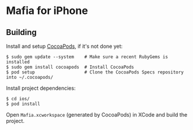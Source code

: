 Mafia for iPhone
================


Building
--------

Install and setup [CocoaPods](http://guides.cocoapods.org/), if it's not done yet:

    $ sudo gem update --system    # Make sure a recent RubyGems is installed
    $ sudo gem install cocoapods  # Install CocoaPods
    $ pod setup                   # Clone the CocoaPods Specs repository into ~/.cocoapods/

Install project dependencies:

    $ cd ios/
    $ pod install

Open `Mafia.xcworkspace` (generated by CocoaPods) in XCode and build the project.
